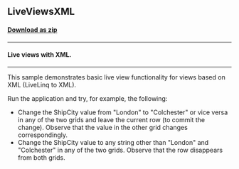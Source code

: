 ## LiveViewsXML
#### [Download as zip](https://grapecity.github.io/DownGit/#/home?url=https://github.com/GrapeCity/ComponentOne-WinForms-Samples/tree/master/NetFramework\DataSource\CS\LiveLinq\HowTo\LiveViews\LiveViewsXML)
____
#### Live views with XML.
____
This sample demonstrates basic live view functionality for views based on XML (LiveLinq to XML).

Run the application and try, for example, the following:

* Change the ShipCity value from "London" to "Colchester" or vice versa in any of the two grids and leave the current row (to commit the change). Observe that the value in the other grid changes correspondingly.
* Change the ShipCity value to any string other than "London" and "Colchester" in any of the two grids. Observe that the row disappears from both grids.
